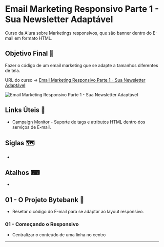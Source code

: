# Email Marketing Responsivo Parte 1 - Sua Newsletter Adaptável

Curso da Alura sobre Marketings responsívos, que são banner dentro do E-mail em formato HTML.

## Objetivo Final &#x1F3AF;

Fazer o código de um email marketing que se adapte a tamanhos diferentes de tela.

URL do curso -> [Email Marketing Responsivo Parte 1 - Sua Newsletter Adaptável](https://cursos.alura.com.br/course/email-marketing-responsivo-parte-1)

![Email Marketing Responsivo Parte 1 - Sua Newsletter Adaptável](https://www.alura.com.br/assets/api/share/curso-email-marketing-responsivo-parte-1.png)

## Links Úteis &#x1F517;
* [Campaign Monitor](https://www.campaignmonitor.com/css/transforms/perspective-origin/) - Suporte de tags e atributos HTML dentro dos serviços de E-mail.

## Siglas &#x1F5FA;
*

## Atalhos &#x2328;
*

## 01 - O Projeto Bytebank &#x1F516;
* Resetar o código do E-mail para se adaptar ao layout responsivo.

### 01 - Começando o Responsivo
* Centralizar o conteúdo de uma linha no centro

***